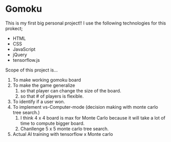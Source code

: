 # Gomoku

This is my first big personal project!!
I use the following technologies for this prokect;
<ul>
<li>HTML</li>
<li>CSS</li>
<li>JavaScript</li>
<li>jQuery</li>
<li>tensorflow.js</li>
</ul>

Scope of this project is...
<ol>
      <li>To make working gomoku board </li>
      <li>To make the game generalize
            <ol>
                  <li>so that player can change the size of the board.</li>
                  <li>so that # of players is flexible.</li>
            </ol>
      </li>
      <li>To identify if a user won.</li>
      <li>To implement vs-Computer-mode (decision making with monte carlo tree search.) 
            <ol>
                  <li>I think 4 x 4 board is max for Monte Carlo because it will take a lot of time to compute bigger board. </li>
                  <li>Chanllenge 5 x 5 monte carlo tree search.</li>
            </ol>
      </li>
      <li>
          Actual AI training with tensorflow x Monte carlo
      </li>
</ol>
